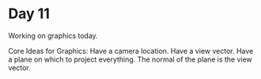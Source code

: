 # Day 11
Working on graphics today.

Core Ideas for Graphics: 
Have a camera location.
Have a view vector.
Have a plane on which to project everything. The normal of the plane is the view vector. 